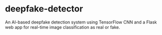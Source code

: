 # deepfake-detector
An AI-based deepfake detection system using TensorFlow CNN and a Flask web app for real-time image classification as real or fake.
